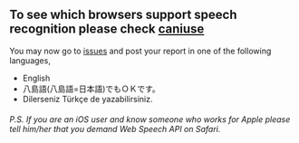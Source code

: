 ## To see which browsers support speech recognition please check [caniuse](https://caniuse.com/?search=Speech%20Recognition%20API)

You may now go to [issues](https://github.com/speakworldlanguages/Here-you-can-report-issues-about-the-app/issues) and post your report in one of the following languages,
* English
* 八島語(八島語=日本語)でもＯＫです。
* Dilerseniz Türkçe de yazabilirsiniz.

###### P.S. If you are an iOS user and know someone who works for Apple please tell him/her that you demand Web Speech API on Safari.
